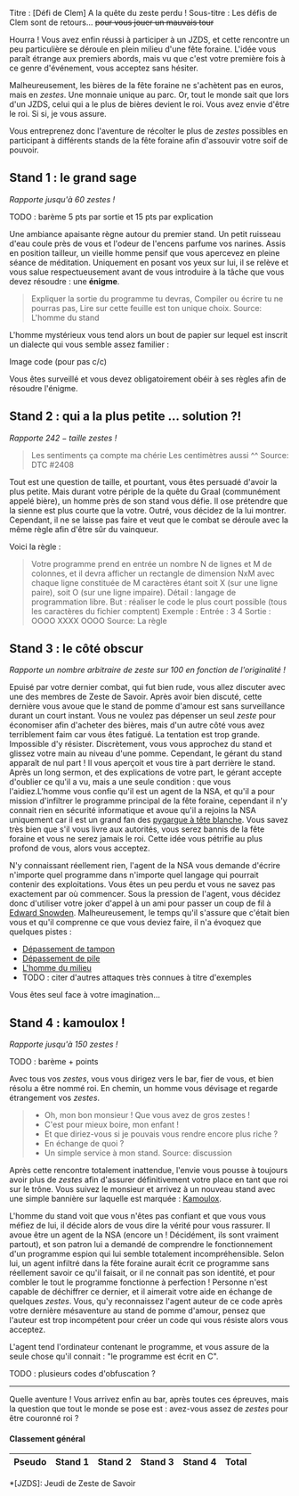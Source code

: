 Titre : [Défi de Clem] A la quête du zeste perdu !
Sous-titre : Les défis de Clem sont de retours... ~~pour vous jouer un mauvais tour~~

Hourra ! Vous avez enfin réussi à participer à un JZDS, et cette rencontre un peu particulière se déroule en plein milieu d'une fête foraine. L'idée vous paraît étrange aux premiers abords, mais vu que c'est votre première fois à ce genre d'événement, vous acceptez sans hésiter.

Malheureusement, les bières de la fête foraine ne s'achètent pas en euros, mais en *zestes*. Une monnaie unique au parc. Or, tout le monde sait que lors d'un JZDS, celui qui a le plus de bières devient le roi. Vous avez envie d'être le roi. Si si, je vous assure.

Vous entreprenez donc l'aventure de récolter le plus de *zestes* possibles en participant à différents stands de la fête foraine afin d'assouvir votre soif de pouvoir.

## Stand 1 : le grand sage
*Rapporte jusqu'à 60 zestes !*

TODO : barème 5 pts par sortie et 15 pts par explication

Une ambiance apaisante règne autour du premier stand. Un petit ruisseau d'eau coule près de vous et l'odeur de l'encens parfume vos narines. Assis en position tailleur, un vieille homme pensif que vous apercevez en pleine séance de méditation. Uniquement en posant vos yeux sur lui, il se relève et vous salue respectueusement avant de vous introduire à la tâche que vous devez résoudre : une **énigme**.

> Expliquer la sortie du programme tu devras,
> Compiler ou écrire tu ne pourras pas,
> Lire sur cette feuille est ton unique choix.
Source: L'homme du stand

L'homme mystérieux vous tend alors un bout de papier sur lequel est inscrit un dialecte qui vous semble assez familier :

Image code (pour pas c/c)

Vous êtes surveillé et vous devez obligatoirement obéir à ses règles afin de résoudre l'énigme.

## Stand 2 : qui a la plus petite ... solution ?!
*Rapporte $242 - taille$ zestes !*

> <Adam> Les sentiments ça compte ma chérie
> <Cassandra> Les centimètres aussi ^^
Source: DTC #2408

Tout est une question de taille, et pourtant, vous êtes persuadé d'avoir la plus petite. Mais durant votre périple de la quête du Graal (communément appelé bière), un homme près de son stand vous défie. Il ose prétendre que la sienne est plus courte que la votre. Outré, vous décidez de la lui montrer. Cependant, il ne se laisse pas faire et veut que le combat se déroule avec la même règle afin d'être sûr du vainqueur.

Voici la règle :

> Votre programme prend en entrée un nombre N de lignes et M de colonnes, et il devra afficher un rectangle de dimension NxM avec chaque ligne constituée de M caractères étant soit X (sur une ligne paire), soit O (sur une ligne impaire).
> Détail : langage de programmation libre.
> But : réaliser le code le plus court possible (tous les caractères du fichier comptent)
> Exemple :
> Entrée : 3 4
> Sortie :
> OOOO
> XXXX
> OOOO
Source: La règle

## Stand 3 : le côté obscur
*Rapporte un nombre arbitraire de zeste sur 100 en fonction de l'originalité !*

Epuisé par votre dernier combat, qui fut bien rude, vous allez discuter avec une des membres de Zeste de Savoir. Après avoir bien discuté, cette dernière vous avoue que le stand de pomme d'amour est sans surveillance durant un court instant. Vous ne voulez pas dépenser un seul *zeste* pour économiser afin d'acheter des bières, mais d'un autre côté vous avez terriblement faim car vous êtes fatigué. La tentation est trop grande. Impossible d'y résister. Discrètement, vous vous approchez du stand et glissez votre main au niveau d'une pomme. Cependant, le gérant du stand apparaît de nul part ! Il vous aperçoit et vous tire à part derrière le stand. Après un long sermon, et des explications de votre part, le gérant accepte d'oublier ce qu'il a vu, mais a une seule condition : que vous l'aidiez.L'homme vous confie qu'il est un agent de la NSA, et qu'il a pour mission d'infiltrer le programme principal de la fête foraine, cependant il n'y connait rien en sécurité informatique et avoue qu'il a rejoins la NSA uniquement car il est un grand fan des [pygargue à tête blanche](https://fr.wikipedia.org/wiki/Pygargue_%C3%A0_t%C3%AAte_blanche). Vous savez très bien que s'il vous livre aux autorités, vous serez bannis de la fête foraine et vous ne serez jamais le roi. Cette idée vous pétrifie au plus profond de vous, alors vous acceptez.

N'y connaissant réellement rien, l'agent de la NSA vous demande d'écrire n'importe quel programme dans n'importe quel langage qui pourrait contenir des exploitations. Vous êtes un peu perdu et vous ne savez pas exactement par où commencer. Sous la pression de l'agent, vous décidez donc d'utiliser votre joker d'appel à un ami pour passer un coup de fil à [Edward Snowden](https://fr.wikipedia.org/wiki/Edward_Snowden). Malheureusement, le temps qu'il s'assure que c'était bien vous et qu'il comprenne ce que vous deviez faire, il n'a évoquez que quelques pistes :

- [Dépassement de tampon](https://fr.wikipedia.org/wiki/D%C3%A9passement_de_tampon)
- [Dépassement de pile](https://fr.wikipedia.org/wiki/D%C3%A9passement_de_pile)
- [L'homme du milieu](https://fr.wikipedia.org/wiki/Attaque_de_l'homme_du_milieu)
- TODO : citer d'autres attaques très connues à titre d'exemples

Vous êtes seul face à votre imagination...

## Stand 4 : kamoulox !
*Rapporte jusqu'à 150 zestes !*

TODO : barème + points

Avec tous vos *zestes*, vous vous dirigez vers le bar, fier de vous, et bien résolu a être nommé roi. En chemin, un homme vous dévisage et regarde étrangement vos *zestes*.

> - Oh, mon bon monsieur ! Que vous avez de gros zestes !
> - C'est pour mieux boire, mon enfant !
> - Et que diriez-vous si je pouvais vous rendre encore plus riche ?
> - En échange de quoi ?
> - Un simple service à mon stand.
Source: discussion

Après cette rencontre totalement inattendue, l'envie vous pousse à toujours avoir plus de *zestes* afin d'assurer définitivement votre place en tant que roi sur le trône. Vous suivez le monsieur et arrivez à un nouveau stand avec une simple bannière sur laquelle est marquée : [Kamoulox](https://fr.wikipedia.org/wiki/Kamoulox).

L'homme du stand voit que vous n'êtes pas confiant et que vous vous méfiez de lui, il décide alors de vous dire la vérité pour vous rassurer. Il avoue être un agent de la NSA (encore un ! Décidément, ils sont vraiment partout), et son patron lui a demandé de comprendre le fonctionnement d'un programme espion qui lui semble totalement incompréhensible. Selon lui, un agent infiltré dans la fête foraine aurait écrit ce programme sans réellement savoir ce qu'il faisait, or il ne connait pas son identité, et pour combler le tout le programme fonctionne à perfection ! Personne n'est capable de déchiffrer ce dernier, et il aimerait votre aide en échange de quelques *zestes*. Vous, qu'y reconnaissez l'agent auteur de ce code après votre dernière mésaventure au stand de pomme d'amour, pensez que l'auteur est trop incompétent pour créer un code qui vous résiste alors vous acceptez.

L'agent tend l'ordinateur contenant le programme, et vous assure de la seule chose qu'il connait : "le programme est écrit en C".

TODO : plusieurs codes d'obfuscation ?

---

Quelle aventure ! Vous arrivez enfin au bar, après toutes ces épreuves, mais la question que tout le monde se pose est : avez-vous assez de *zestes* pour être couronné roi ?

#### Classement général

| Pseudo | Stand 1 | Stand 2 | Stand 3 | Stand 4 | Total |
| ------ | ------- | ------- | ------- | ------- | ----- |

*[JZDS]: Jeudi de Zeste de Savoir
